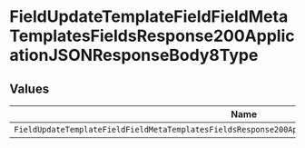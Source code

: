 # FieldUpdateTemplateFieldFieldMetaTemplatesFieldsResponse200ApplicationJSONResponseBody8Type


## Values

| Name                                                                                                  | Value                                                                                                 |
| ----------------------------------------------------------------------------------------------------- | ----------------------------------------------------------------------------------------------------- |
| `FieldUpdateTemplateFieldFieldMetaTemplatesFieldsResponse200ApplicationJSONResponseBody8TypeCheckbox` | checkbox                                                                                              |